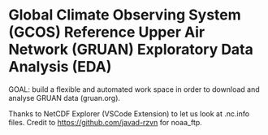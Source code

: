 # Global Climate Observing System (GCOS) Reference Upper Air Network (GRUAN) Exploratory Data Analysis (EDA)

GOAL: build a flexible and automated work space in order to download and analyse GRUAN data (gruan.org).

Thanks to NetCDF Explorer (VSCode Extension) to let us look at .nc.info files.
Credit to https://github.com/javad-rzvn for noaa_ftp.